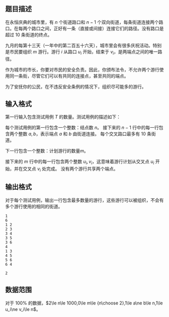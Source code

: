 ## 题目描述

在永恒庆典的城市里，有 $n$ 个街道路口和 $n-1$ 个双向街道，每条街道连接两个路口。在每两个路口之间，正好有一条（直接或间接）连接它们的路径。没有路口是超过 $10$ 条街道的终点。

九月的每第十三天（一年中的第二百五十六天），城市里会有很多庆祝活动。特别是市民要组织 $m$ 游行。游行 $i$ 从路口 $u_i$ 开始，结束于 $v_i$，是两端点之间的唯一路径。

作为城市的市长，你要对市民的安全负责。因此，你颁布法令，不允许两个游行使用同一条街，尽管它们可以有共同的连接点，甚至共同的端点。

为了安抚你的公民，在不违反安全条例的情况下，组织尽可能多的游行。

## 输入格式

第一行输入包含测试用例 $T$ 的数量。测试用例的描述如下：

每个测试用例的第一行包含一个整数：结点数 $n$。 接下来的 $n-1$ 行中的每一行包含两个整数 $a,b$，表示端点 $a$ 和 $b$ 由街道连接。 每个交叉路口最多有 $10$ 条街道。

下一行包含一个整数：计划游行的数量$m$。

接下来的 $m$ 行中的每一行包含两个整数 $u_i,v_i$，这意味着游行计划从交叉点 $u_i$ 开始，并在交叉点 $v_i$ 处完成。 没有两个游行共享两个端点。

## 输出格式

对于每个测试用例，输出一行包含最多数量的游行，这些游行可以被组织，不会有多个游行使用的相同的街道。

```input1
1
6
1 2
2 3
3 4
3 5
3 6
4
1 3
4 5
5 6
6 4
```

```output1
2
```

## 数据范围

对于 $100\%$ 的数据，$2\le n\le 1000,0\le m\le {n\choose 2},1\le a\ne b\le n,1\le u_i\ne v_i\le n$。
